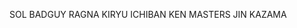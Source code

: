 SOL BADGUY
RAGNA
KIRYU
ICHIBAN
KEN MASTERS
JIN KAZAMA

<!---
BEARLUVR/BEARLUVR is a ✨ special ✨ repository because its `README.md` (this file) appears on your GitHub profile.
You can click the Preview link to take a look at your changes.
--->
